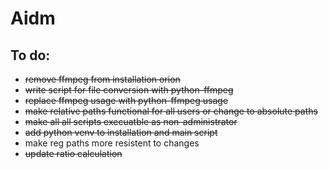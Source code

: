 # Aidm
## To do:
- ~~remove ffmpeg from installation orion~~
- ~~write script for file conversion with python-ffmpeg~~
- ~~replace ffmpeg usage with python-ffmpeg usage~~
- ~~make relative paths functional for all users or change to absolute paths~~
- ~~make all all scripts execuatble as non-administrator~~
- ~~add python venv to installation and main script~~
- make reg paths more resistent to changes
- ~~update ratio calculation~~

